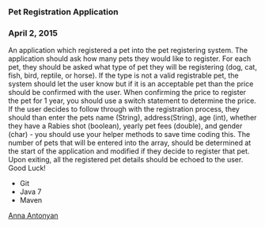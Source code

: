 ### Pet Registration Application

### April 2, 2015

An application which registered a pet into the pet registering system. The application should ask how many pets they would like to register. For each pet, they should be asked what type of pet they will be registering (dog, cat, fish, bird, reptile, or horse). If the type is not a valid registrable pet, the system should let the user know but if it is an acceptable pet than the price should be confirmed with the user. When confirming the price to register the pet for 1 year, you should use a switch statement to determine the price. If the user decides to follow through with the registration process, they should than enter the pets name (String), address(String), age (int), whether they have a Rabies shot (boolean), yearly pet fees (double), and gender (char) - you should use your helper methods to save time coding this. The number of pets that will be entered into the array, should be determined at the start of the application and modified if they decide to register that pet. Upon exiting, all the registered pet details should be echoed to the user. Good Luck!

* Git
* Java 7
* Maven

[Anna Antonyan](http://sqasolution.com)

